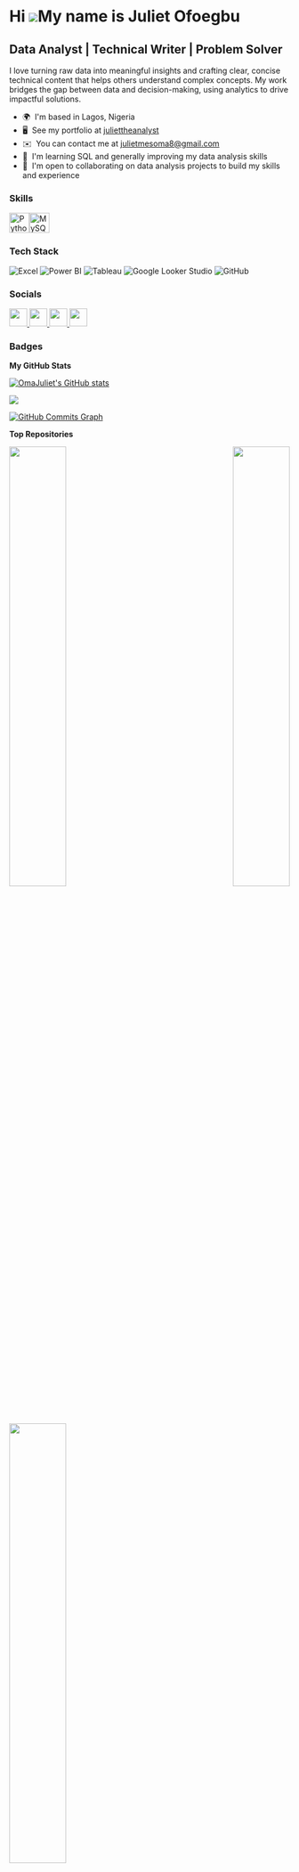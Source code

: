 Hi ![](https://user-images.githubusercontent.com/18350557/176309783-0785949b-9127-417c-8b55-ab5a4333674e.gif)My name is Juliet Ofoegbu
======================================================================================================================================

Data Analyst | Technical Writer | Problem Solver
------------------------------------------------

I love turning raw data into meaningful insights and crafting clear, concise technical content that helps others understand complex concepts. My work bridges the gap between data and decision-making, using analytics to drive impactful solutions.

* 🌍  I'm based in Lagos, Nigeria
* 🖥️  See my portfolio at [juliettheanalyst](http://https://juliet-the-analyst.vercel.app/)
* ✉️  You can contact me at [julietmesoma8@gmail.com](mailto:julietmesoma8@gmail.com)
* 🧠  I'm learning SQL and generally improving my data analysis skills
* 🤝  I'm open to collaborating on data analysis projects to build my skills and experience

### Skills


<p align="left">
<a href="https://www.python.org/" target="_blank" rel="noreferrer"><img src="https://raw.githubusercontent.com/danielcranney/readme-generator/main/public/icons/skills/python-colored.svg" width="36" height="36" alt="Python" /></a><a href="https://www.mysql.com/" target="_blank" rel="noreferrer"><img src="https://raw.githubusercontent.com/danielcranney/readme-generator/main/public/icons/skills/mysql-colored.svg" width="36" height="36" alt="MySQL" /></a>
</p>



 ### Tech Stack


 ![Excel](https://img.shields.io/badge/excel-%23F05033.svg?style=for-the-badge&logo=excel&logoColor=white)
 ![Power BI](https://img.shields.io/badge/powerbi-%23F05033.svg?style=for-the-badge&logo=powerbi&logoColor=white)
 ![Tableau](https://img.shields.io/badge/tableau-%23F05033.svg?style=for-the-badge&logo=tableau&logoColor=white)
 ![Google Looker Studio](https://img.shields.io/badge/tableau-%23F05033.svg?style=for-the-badge&logo=tableau&logoColor=white)
 ![GitHub](https://img.shields.io/badge/github-%23121011.svg?style=for-the-badge&logo=github&logoColor=white)

### Socials

<p align="left"> <a href="https://www.dev.to/https://dev.to/jully" target="_blank" rel="noreferrer"> <picture> <source media="(prefers-color-scheme: dark)" srcset="https://raw.githubusercontent.com/danielcranney/readme-generator/main/public/icons/socials/devdotto-dark.svg" /> <source media="(prefers-color-scheme: light)" srcset="https://raw.githubusercontent.com/danielcranney/readme-generator/main/public/icons/socials/devdotto.svg" /> <img src="https://raw.githubusercontent.com/danielcranney/readme-generator/main/public/icons/socials/devdotto.svg" width="32" height="32" /> </picture> </a> <a href="https://www.github.com/OmaJuliet" target="_blank" rel="noreferrer"> <picture> <source media="(prefers-color-scheme: dark)" srcset="https://raw.githubusercontent.com/danielcranney/readme-generator/main/public/icons/socials/github-dark.svg" /> <source media="(prefers-color-scheme: light)" srcset="https://raw.githubusercontent.com/danielcranney/readme-generator/main/public/icons/socials/github.svg" /> <img src="https://raw.githubusercontent.com/danielcranney/readme-generator/main/public/icons/socials/github.svg" width="32" height="32" /> </picture> </a> <a href="https://www.linkedin.com/in/https://www.linkedin.com/in/julietofoegbu" target="_blank" rel="noreferrer"> <picture> <source media="(prefers-color-scheme: dark)" srcset="https://raw.githubusercontent.com/danielcranney/readme-generator/main/public/icons/socials/linkedin-dark.svg" /> <source media="(prefers-color-scheme: light)" srcset="https://raw.githubusercontent.com/danielcranney/readme-generator/main/public/icons/socials/linkedin.svg" /> <img src="https://raw.githubusercontent.com/danielcranney/readme-generator/main/public/icons/socials/linkedin.svg" width="32" height="32" /> </picture> </a> <a href="http://www.medium.com/@JulietOma" target="_blank" rel="noreferrer"> <picture> <source media="(prefers-color-scheme: dark)" srcset="https://raw.githubusercontent.com/danielcranney/readme-generator/main/public/icons/socials/medium-dark.svg" /> <source media="(prefers-color-scheme: light)" srcset="https://raw.githubusercontent.com/danielcranney/readme-generator/main/public/icons/socials/medium.svg" /> <img src="https://raw.githubusercontent.com/danielcranney/readme-generator/main/public/icons/socials/medium.svg" width="32" height="32" /> </picture> </a></p>

### Badges

<b>My GitHub Stats</b>

<a href="http://www.github.com/OmaJuliet"><img src="https://github-readme-stats.vercel.app/api?username=OmaJuliet&show_icons=true&hide=&count_private=true&title_color=0891b2&text_color=ffffff&icon_color=0891b2&bg_color=1c1917&hide_border=true&show_icons=true" alt="OmaJuliet's GitHub stats" /></a>

<a href="http://www.github.com/OmaJuliet"><img src="https://github-readme-streak-stats.herokuapp.com/?user=OmaJuliet&stroke=ffffff&background=1c1917&ring=0891b2&fire=0891b2&currStreakNum=ffffff&currStreakLabel=0891b2&sideNums=ffffff&sideLabels=ffffff&dates=ffffff&hide_border=true" /></a>

<a href="http://www.github.com/OmaJuliet"><img src="https://github-readme-activity-graph.cyclic.app/graph?username=OmaJuliet&bg_color=1c1917&color=ffffff&line=0891b2&point=ffffff&area_color=1c1917&area=true&hide_border=true&custom_title=GitHub%20Commits%20Graph" alt="GitHub Commits Graph" /></a>

<b>Top Repositories</b>

<div width="100%" align="center"><a href="https://github.com/OmaJuliet/ShopEase-Sales-Analysis" align="left"><img align="left" width="45%" src="https://github-readme-stats.vercel.app/api/pin/?username=OmaJuliet&repo=ShopEase-Sales-Analysis&title_color=0891b2&text_color=ffffff&icon_color=0891b2&bg_color=1c1917&hide_border=true&locale=en" /></a><a href="https://github.com/OmaJuliet/XYZ-Sales-Performance-Analysis" align="right"><img align="right" width="45%" src="https://github-readme-stats.vercel.app/api/pin/?username=OmaJuliet&repo=XYZ-Sales-Performance-Analysis&title_color=0891b2&text_color=ffffff&icon_color=0891b2&bg_color=1c1917&hide_border=true&locale=en" /></a></div><br /><br /><br /><br /><br /><br /><br />

<br /><br /><br /><br /><br />

<div width="100%" align="center"><a href="https://github.com/OmaJuliet/Digital-Behavior-Social-Media-Analysis" align="left"><img align="left" width="45%" src="https://github-readme-stats.vercel.app/api/pin/?username=OmaJuliet&repo=Digital-Behavior-Social-Media-Analysis&title_color=0891b2&text_color=ffffff&icon_color=0891b2&bg_color=1c1917&hide_border=true&locale=en" /></a></div>
